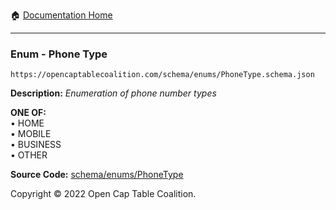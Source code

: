 :house: [Documentation Home](https://naveedn.github.io/Open-Cap-Format-OCF)

---

### Enum - Phone Type

`https://opencaptablecoalition.com/schema/enums/PhoneType.schema.json`

**Description:** _Enumeration of phone number types_

**ONE OF:**</br>&bull; HOME </br>&bull; MOBILE </br>&bull; BUSINESS </br>&bull; OTHER

**Source Code:** [schema/enums/PhoneType](https://github.com/Open-Cap-Table-Coalition/Open-Cap-Format-OCF/blob/main/schema/enums/PhoneType.schema.json)

Copyright © 2022 Open Cap Table Coalition.

